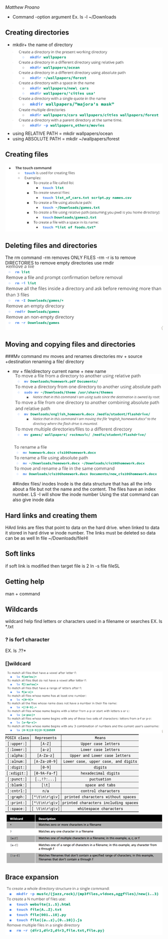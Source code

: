 
$Matthew$ $Proano$


- Command -option argument 
Ex. ls -l ~/Downloads
## Creating directories
- mkdir+ the name of directory
![mkdir command](../notes/mkdir.png)
- using RELATIVE PATH = mkdir wallpapers/ocean
- using ABSOLUTE PATH = mkdir ~/wallpapers/forest
## Creating files
![creating files](../notes/cfiles.png)

## Deleting files and directories 
The rm command 
-rm removes ONLY FILES 
-rm -r is to remove DIRECTORIES
to remove empty directories use rmdir 
![removing files and directories](removing.png)
## Moving and copying files and directories
###Mv command 
mv moves and renames directories 
  mv + source +destination
renaming a file/ directory 
- mv + file/directory current name + new name 
![moving files](moving1.png)
![moving files](moving2.png)
##index files/ inodes
Inode is the data structure that has all the info about a file but not the name and the content. The files have an index number. LS -I will show the inode number
Using the stat command can also give inode data
## Hard links and creating them
HArd links are files that point to data on the hard drive. when linked to data it stored in hard drive w inode number.
The links must be deleted so data can be as well
ln file ~/Downloads/fileHl
## Soft links 
if soft link is modified then target file is 2
ln -s file fileSL
## Getting help 
man + command
## Wildcards 
wildcard help find letters or characters used in a filename or searches
EX. ls *.txt
### ? is for1 character
EX. ls .??*
### []wildcard
![match character in a range](bracewild.png)
![match character in a range](bracewild2.png)
![match character in a range](bracewild3.png)
## Brace expansion
![brace expansion](bracexpa.png)